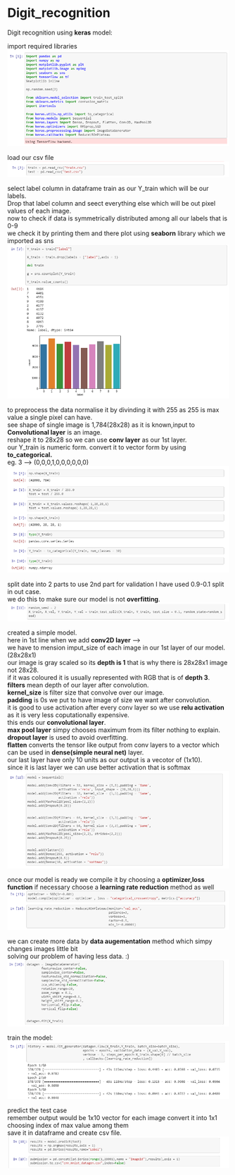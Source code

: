 # Digit_recognition
Digit recognition using **keras** model:

import required libraries
![](images/digit_1.PNG)

load our csv file
![](images/digit_2.PNG)

select label column in dataframe train as our Y_train which will be our labels.<br/>
Drop that label column and seect everything else which will be out pixel values of each image.<br/>
now to check if data is symmetrically distributed among all our labels that is 0-9<br/>
we check it by printing them and there plot using **seaborn** library which we imported as sns
![](images/digit_3.PNG)

to preprocess the data normalise it by divinding it with 255 as 255 is max value a single pixel can have.<br/>
see shape of single image is 1,784(28x28) as it is known,input to **Convolutional layer** is an image.<br/>
reshape it to 28x28 so we can use **conv layer** as our 1st layer.<br/>
our Y_train is numeric form. convert it to vector form by using **to_categorical.**<br/>
eg. 3 --> (0,0,0,1,0,0,0,0,0,0)
![](images/digit_4.PNG)

split date into 2 parts to use 2nd part for validation I have used 0.9-0.1 split in out case.<br/>
we do this to make sure our model is not **overfitting**.<br/>
![](images/digit_5.PNG)

created a simple model.<br/>
here in 1st line when we add **conv2D layer** --><br/>
we have to mension imput_size of each image in our 1st layer of our model.(28x28x1)<br/>
our image is gray scaled so its **depth is 1** that is why there is 28x28x1 image not 28x28.<br/>
if it was coloured it is usually represented with RGB that is of **depth 3**.<br/>
**filters** mean depth of our layer after convolution.<br/>
**kernel_size** is filter size that convolve over our image.<br/>
**padding** is 0s we put to have image of size we want after convolution.<br/>
it is good to use activation after every conv layer so we use **relu activation** as it is very less coputationally expensive.<br/>
this ends our **convolutional layer**.<br/>
**max pool layer** simpy chooses maximum from its filter nothing to explain.<br/>
**dropout layer** is used to avoid overfitting.<br/>
**flatten** converts the tensor like output from conv layers to a vector which can be used in **dense(simple neural net)** layer.<br/>
our last layer have only 10 units as our output is a vecotor of (1x10).<br/>
since it is last layer we can use better activation that is softmax
![](images/digit_6.PNG)

once our model is ready we compile it by choosing a **optimizer,loss function** if necessary choose a **learning rate reduction** method as well<br/>
![](images/digit_7.PNG)

we can create more data by **data augementation** method which simpy changes images little bit<br/>
solving our problem of having less data. :) <br/>
![](images/digit_8.PNG)

train the model:<br/>
![](images/digit_9.PNG)

predict the test case<br/>
remember output would be 1x10 vector for each image convert it into 1x1 choosing index of max value among them<br/>
save it in dataframe and create csv file.<br/>
![](images/digit_10.PNG)
